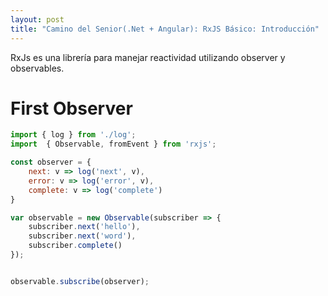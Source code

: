 ```yaml
---
layout: post
title: "Camino del Senior(.Net + Angular): RxJS Básico: Introducción"
---
```


RxJs es una librería para manejar reactividad utilizando<!--more--> observer y observables.

# First Observer

```javascript
import { log } from './log';
import  { Observable, fromEvent } from 'rxjs';

const observer = {
    next: v => log('next', v),
    error: v => log('error', v),
    complete: v => log('complete')
}

var observable = new Observable(subscriber => {
    subscriber.next('hello'),
    subscriber.next('word'),
    subscriber.complete()
});


observable.subscribe(observer);
```
